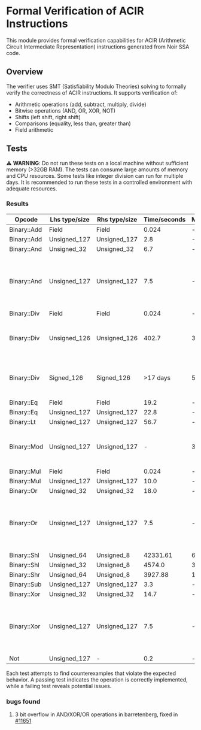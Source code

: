 # Formal Verification of ACIR Instructions

This module provides formal verification capabilities for ACIR (Arithmetic Circuit Intermediate Representation) instructions generated from Noir SSA code.

## Overview

The verifier uses SMT (Satisfiability Modulo Theories) solving to formally verify the correctness of ACIR instructions. It supports verification of:

- Arithmetic operations (add, subtract, multiply, divide)
- Bitwise operations (AND, OR, XOR, NOT)
- Shifts (left shift, right shift)
- Comparisons (equality, less than, greater than)
- Field arithmetic

## Tests

⚠️ **WARNING**: Do not run these tests on a local machine without sufficient memory (>32GB RAM). The tests can consume large amounts of memory and CPU resources. Some tests like integer division can run for multiple days. It is recommended to run these tests in a controlled environment with adequate resources.

### Results

| Opcode      | Lhs type/size | Rhs type/size | Time/seconds | Memory/GB | Success | SMT Term Type    | Reason                                                                                                        |
| ----------- | ------------- | ------------- | ------------ | --------- | ------- | ---------------- | ------------------------------------------------------------------------------------------------------------- |
| Binary::Add | Field         | Field         | 0.024        | -         | &check; | TermType::FFTerm |                                                                                                               |
| Binary::Add | Unsigned_127  | Unsigned_127  | 2.8          | -         | &check; | TermType::BVTerm |                                                                                                               |
| Binary::And | Unsigned_32   | Unsigned_32   | 6.7          | -         | &check; | TermType::BVTerm |                                                                                                               |
| Binary::And | Unsigned_127  | Unsigned_127  | 7.5          | -         | &cross; | TermType::BVTerm | [smt solver lookup doesnt support 2bits tables](https://github.com/AztecProtocol/aztec-packages/issues/11721) |
| Binary::Div | Field         | Field         | 0.024        | -         | &check; | TermType::FFTerm |                                                                                                               |
| Binary::Div | Unsigned_126  | Unsigned_126  | 402.7        | 3.5       | &cross; | TermType::BVTerm | [Field and bitvector logic mixing](https://github.com/AztecProtocol/aztec-packages/issues/11722)              |
| Binary::Div | Signed_126    | Signed_126    | >17 days     | 5.1       | &cross; | TermType::BVTerm | [Field and bitvector logic mixing](https://github.com/AztecProtocol/aztec-packages/issues/11722)              |
| Binary::Eq  | Field         | Field         | 19.2         | -         | &check; | TermType::FFTerm |                                                                                                               |
| Binary::Eq  | Unsigned_127  | Unsigned_127  | 22.8         | -         | &check; | TermType::BVTerm |                                                                                                               |
| Binary::Lt  | Unsigned_127  | Unsigned_127  | 56.7         | -         | &check; | TermType::BVTerm |                                                                                                               |
| Binary::Mod | Unsigned_127  | Unsigned_127  | -            | 3.2       | &cross; | TermType::BVTerm | [Field and bitvector logic mixing](https://github.com/AztecProtocol/aztec-packages/issues/11722)              |
| Binary::Mul | Field         | Field         | 0.024        | -         | &check; | TermType::FFTerm |                                                                                                               |
| Binary::Mul | Unsigned_127  | Unsigned_127  | 10.0         | -         | &check; | TermType::BVTerm |                                                                                                               |
| Binary::Or  | Unsigned_32   | Unsigned_32   | 18.0         | -         | &check; | TermType::BVTerm |                                                                                                               |
| Binary::Or  | Unsigned_127  | Unsigned_127  | 7.5          | -         | &cross; | TermType::BVTerm | [smt solver lookup doesnt support 2bits tables](https://github.com/AztecProtocol/aztec-packages/issues/11721) |
| Binary::Shl | Unsigned_64   | Unsigned_8    | 42331.61     | 63.2      | &check; | TermType::BVTerm |                                                                                                               |
| Binary::Shl | Unsigned_32   | Unsigned_8    | 4574.0       | 30        | &check; | TermType::BVTerm |                                                                                                               |
| Binary::Shr | Unsigned_64   | Unsigned_8    | 3927.88      | 10        | &check; | TermType::BVTerm |                                                                                                               |
| Binary::Sub | Unsigned_127  | Unsigned_127  | 3.3          | -         | &check; | TermType::BVTerm |                                                                                                               |
| Binary::Xor | Unsigned_32   | Unsigned_32   | 14.7         | -         | &check; | TermType::BVTerm |                                                                                                               |
| Binary::Xor | Unsigned_127  | Unsigned_127  | 7.5          | -         | &cross; | TermType::BVTerm | [smt solver lookup doesnt support 2bits tables](https://github.com/AztecProtocol/aztec-packages/issues/11721) |
| Not         | Unsigned_127  | -             | 0.2          | -         | &check; | TermType::BVTerm |                                                                                                               |

Each test attempts to find counterexamples that violate the expected behavior. A passing test indicates the operation is correctly implemented, while a failing test reveals potential issues.

### bugs found

1. 3 bit overflow in AND/XOR/OR operations in barretenberg, fixed in [#11651](https://github.com/AztecProtocol/aztec-packages/commit/dddab22934b3abb798dbf204bccb68b557ee2193)

